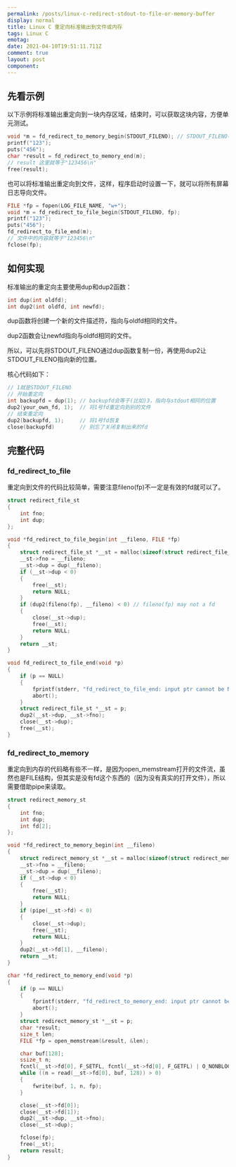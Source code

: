 ```yaml
---
permalink: /posts/linux-c-redirect-stdout-to-file-or-memory-buffer
display: normal
title: Linux C 重定向标准输出到文件或内存
tags: Linux C
emotag: 
date: 2021-04-10T19:51:11.711Z
comment: true
layout: post
component: 
---
```


## 先看示例

以下示例将标准输出重定向到一块内存区域，结束时，可以获取这块内容，方便单元测试。

```c
void *m = fd_redirect_to_memory_begin(STDOUT_FILENO); // STDOUT_FILENO等于1
printf("123");
puts("456");
char *result = fd_redirect_to_memory_end(m);
// result 这里就等于"123456\n"
free(result);
```

也可以将标准输出重定向到文件，这样，程序启动时设置一下，就可以将所有屏幕日志导向文件。

```c
FILE *fp = fopen(LOG_FILE_NAME, "w+");
void *m = fd_redirect_to_file_begin(STDOUT_FILENO, fp);
printf("123");
puts("456");
fd_redirect_to_file_end(m);
// 文件中的内容就等于"123456\n"
fclose(fp);
```

## 如何实现

标准输出的重定向主要使用dup和dup2函数：

```c
int dup(int oldfd);
int dup2(int oldfd, int newfd);
```

dup函数将创建一个新的文件描述符，指向与oldfd相同的文件。

dup2函数会让newfd指向与oldfd相同的文件。

所以，可以先将STDOUT_FILENO通过dup函数复制一份，再使用dup2让STDOUT_FILENO指向新的位置。

核心代码如下：

```c
// 1就是STDOUT_FILENO
// 开始重定向
int backupfd = dup(1); // backupfd会等于(比如)3，指向与stdout相同的位置
dup2(your_own_fd, 1);  // 将1号fd重定向到别的文件
// 结束重定向
dup2(backupfd, 1);     // 将1号fd恢复
close(backupfd)        // 别忘了关闭复制出来的fd
```

## 完整代码

### fd_redirect_to_file

重定向到文件的代码比较简单，需要注意fileno(fp)不一定是有效的fd就可以了。

```c
struct redirect_file_st
{
    int fno;
    int dup;
};

void *fd_redirect_to_file_begin(int __fileno, FILE *fp)
{
    struct redirect_file_st *__st = malloc(sizeof(struct redirect_file_st));
    __st->fno = __fileno;
    __st->dup = dup(__fileno);
    if (__st->dup < 0)
    {
        free(__st);
        return NULL;
    }
    if (dup2(fileno(fp), __fileno) < 0) // fileno(fp) may not a fd
    {
        close(__st->dup);
        free(__st);
        return NULL;
    }
    return __st;
}

void fd_redirect_to_file_end(void *p)
{
    if (p == NULL)
    {
        fprintf(stderr, "fd_redirect_to_file_end: input ptr cannot be NULL.");
        abort();
    }
    struct redirect_file_st *__st = p;
    dup2(__st->dup, __st->fno);
    close(__st->dup);
    free(__st);
}
```

### fd_redirect_to_memory

重定向到内存的代码略有些不一样，是因为open_memstream打开的文件流，虽然也是FILE结构，但其实是没有fd这个东西的（因为没有真实的打开文件），所以需要借助pipe来读取。

```c
struct redirect_memory_st
{
    int fno;
    int dup;
    int fd[2];
};

void *fd_redirect_to_memory_begin(int __fileno)
{
    struct redirect_memory_st *__st = malloc(sizeof(struct redirect_memory_st));
    __st->fno = __fileno;
    __st->dup = dup(__fileno);
    if (__st->dup < 0)
    {
        free(__st);
        return NULL;
    }
    if (pipe(__st->fd) < 0)
    {
        close(__st->dup);
        free(__st);
        return NULL;
    }
    dup2(__st->fd[1], __fileno);
    return __st;
}

char *fd_redirect_to_memory_end(void *p)
{
    if (p == NULL)
    {
        fprintf(stderr, "fd_redirect_to_memory_end: input ptr cannot be NULL.");
        abort();
    }
    struct redirect_memory_st *__st = p;
    char *result;
    size_t len;
    FILE *fp = open_memstream(&result, &len);

    char buf[128];
    ssize_t n;
    fcntl(__st->fd[0], F_SETFL, fcntl(__st->fd[0], F_GETFL) | O_NONBLOCK);
    while ((n = read(__st->fd[0], buf, 128)) > 0)
    {
        fwrite(buf, 1, n, fp);
    }

    close(__st->fd[0]);
    close(__st->fd[1]);
    dup2(__st->dup, __st->fno);
    close(__st->dup);

    fclose(fp);
    free(__st);
    return result;
}
```
